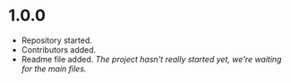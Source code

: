 # 1.0.0
- Repository started.
- Contributors added.
- Readme file added.
_The project hasn't really started yet, we're waiting for the main files._
